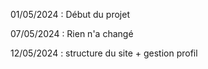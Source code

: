 01/05/2024 : Début du projet

07/05/2024 : Rien n'a changé

12/05/2024 : structure du site + gestion profil 